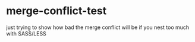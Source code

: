 # merge-conflict-test
just trying to show how bad the merge conflict will be if you nest too much with SASS/LESS
